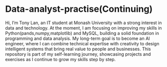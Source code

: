# Data-analyst-practise(Continuing)
Hi, I’m Tony Lan, an IT student at Monash University with a strong interest in data and technology. At the moment, I am focusing on improving my skills in Python(pands,numpy,matplotlib) and MySQL, building a solid foundation in programming and data analysis. My long-term goal is to become an AI engineer, where I can combine technical expertise with creativity to design intelligent systems that bring real value to people and businesses. This repository is part of my self-learning journey, showcasing projects and exercises as I continue to grow my skills step by step.
